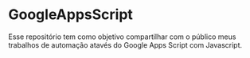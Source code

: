 # GoogleAppsScript
Esse repositório tem como objetivo compartilhar com o público meus trabalhos de automação atavés do Google Apps Script com Javascript.
